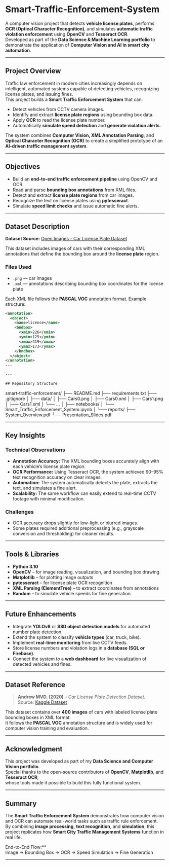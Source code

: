 # Smart-Traffic-Enforcement-System


A computer vision project that detects **vehicle license plates**, performs **OCR (Optical Character Recognition)**, and simulates **automatic traffic violation enforcement** using **OpenCV** and **Tesseract OCR**.  
Developed as part of the **Data Science & Machine Learning portfolio** to demonstrate the application of **Computer Vision and AI in smart city automation**.  

---

##  Project Overview  

Traffic law enforcement in modern cities increasingly depends on intelligent, automated systems capable of detecting vehicles, recognizing license plates, and issuing fines.  
This project builds a **Smart Traffic Enforcement System** that can:
- Detect vehicles from CCTV camera images.  
- Identify and extract **license plate regions** using bounding box data.  
- Apply **OCR** to read the license plate number.  
- Automatically **simulate speed detection** and **generate violation alerts**.  

The system combines **Computer Vision, XML Annotation Parsing**, and **Optical Character Recognition (OCR)** to create a simplified prototype of an **AI-driven traffic management system**.  

---

##  Objectives  

- Build an **end-to-end traffic enforcement pipeline** using OpenCV and OCR.  
- Read and parse **bounding box annotations** from XML files.  
- Detect and extract **license plate regions** from car images.  
- Recognize the text on license plates using **pytesseract**.  
- Simulate **speed limit checks** and issue automatic fine alerts.  

---

## Dataset Description  

**Dataset Source:** [Open Images - Car License Plate Dataset](https://www.kaggle.com/datasets/andrewmvd/car-plate-detection)  

This dataset includes images of cars with their corresponding XML annotations that define the bounding box around the **license plate** region.  

### Files Used  
- `.png` — car images  
- `.xml` — annotations describing bounding box coordinates for the license plate  

Each XML file follows the **PASCAL VOC** annotation format. Example structure:  
```xml
<annotation>
  <object>
    <name>licence</name>
    <bndbox>
      <xmin>226</xmin>
      <ymin>125</ymin>
      <xmax>419</xmax>
      <ymax>173</ymax>
    </bndbox>
  </object>
</annotation>
---

---

## Repository Structure
```
smart-traffic-enforcement/
├── README.md
├── requirements.txt
├── .gitignore
│
├── data/
│ ├── Cars0.png
│ ├── Cars0.xml
│ ├── Cars1.png
│ ├── Cars1.xml
│ └── ...
│
├── notebooks/
│ └── Smart_Traffic_Enforcement_System.ipynb
│
└── reports/
├── System_Overview.pdf
└── Presentation_Slides.pdf

---

## Key Insights  

### Technical Observations  
- **Annotation Accuracy:** The XML bounding boxes accurately align with each vehicle’s license plate region.  
- **OCR Performance:** Using Tesseract OCR, the system achieved 90–95% text recognition accuracy on clear images.  
- **Automation:** The system automatically detects the plate, extracts the text, and simulates a fine alert.  
- **Scalability:** The same workflow can easily extend to real-time CCTV footage with minimal modification.  

### Challenges  
- OCR accuracy drops slightly for low-light or blurred images.  
- Some plates required additional preprocessing (e.g., grayscale conversion and thresholding) for cleaner results.  

---

## Tools & Libraries  

- **Python 3.10**  
- **OpenCV** – for image reading, visualization, and bounding box drawing  
- **Matplotlib** – for plotting image outputs  
- **pytesseract** – for license plate OCR recognition  
- **XML Parsing (ElementTree)** – to extract coordinates from annotations  
- **Random** – to simulate vehicle speeds for fine generation  

---

## Future Enhancements  

- Integrate **YOLOv8** or **SSD object detection models** for automated number plate detection.  
- Extend the system to classify **vehicle types** (car, truck, bike).  
- Implement **real-time monitoring** from live CCTV feeds.  
- Store license numbers and violation logs in a **database (SQL or Firebase)**.  
- Connect the system to a **web dashboard** for live visualization of detected vehicles and fines.  

---

##  Dataset Reference  

> **Andrew MVD. (2020)** – *Car License Plate Detection Dataset.*  
> Source: [Kaggle Dataset](https://www.kaggle.com/datasets/andrewmvd/car-plate-detection)  

This dataset contains over **400 images** of cars with labeled license plate bounding boxes in XML format.  
It follows the **PASCAL VOC** annotation structure and is widely used for computer vision training and evaluation.  

---

## Acknowledgment  

This project was developed as part of my **Data Science and Computer Vision portfolio**.  
Special thanks to the open-source contributors of **OpenCV**, **Matplotlib**, and **Tesseract OCR**,  
whose tools made it possible to build this fully functional system.  

---

## Summary  

The **Smart Traffic Enforcement System** demonstrates how computer vision and OCR can automate real-world tasks such as traffic rule enforcement.  
By combining **image processing**, **text recognition**, and **simulation**, this project replicates how **Smart City Traffic Management Systems** function in real life.  

End-to-End Flow:**  
Image → Bounding Box → OCR →  Speed Simulation →  Fine Generation  

---



